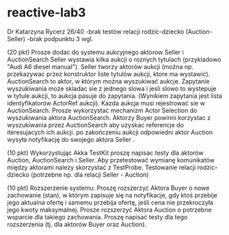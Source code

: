 # reactive-lab3
Dr Katarzyna Rycerz 26/40 
-brak testów relacji rodzic-dziecko (Auction-Seller)
-brak podpunktu 3 wgl. 


(20 pkt) Prosze dodac do systemu aukcyjnego aktorow Seller i AuctionSearch
Seller wystawia kilka aukcji o roznych tytulach (przykladowo "Audi A6 diesel manual"). Seller tworzy aktorów aukcji (można np. przekazywac przez konstruktor liste tytulów aukcji, ktore ma wystawić).
AuctionSearch to aktor, w którym można wyszukiwać aukcje. Zapytanie wyszukiwania może skladac sie z jednego slowa i jesli slowo to wystepuje w tytule aukcji, to aukcja pasuje do zapytania. (Wynikiem zapytania jest lista identyfikatorów ActorRef aukcji).
Kazda aukcja musi rejestrować sie w AuctionSearch. Prosze wykorzystać mechanizm Actor Selection do wyszukiwania aktora AuctionSearch.
Aktorzy Buyer powinni korzystac z wyszukiwania przez AuctionSearch aby uzyskac referencje do iteresujacych ich aukcji.
po zakończeniu aukcji odpowiedni aktor Auction wysyła notyfikację do swojego aktora Seller .

(10 pkt) Wykorzystując Akka TestKit proszę napisac testy dla aktorów Auction, AuctionSearch i Seller.
Aby przetestować wymianę komunikatów między aktorami należy skorzystać z TestProbe.
Testowanie relacji rodzic-dziecko (potrzebne np. dla relacji Seller - Auction)

(10 pkt) Rozszerzenie systemu:
Proszę rozszerzyć Aktora Buyer o nowe zachowanie (stan), w którym zapisuje się na notyfikacje, gdy ktoś przebije jego aktualna ofertę i samemu przebija ofertę, jeśli cena nie przekroczyła jego kwoty maksymalnej. Prosze rozszerzyć Aktora Auction o potrzebne wsparcie dla takiego zachowania.
Proszę napisać testy dla tego rozszerzenia (tj. dla aktorów Buyer oraz Auction).
